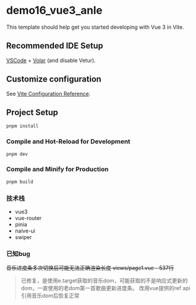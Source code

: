 # demo16_vue3_anle

This template should help get you started developing with Vue 3 in Vite.

## Recommended IDE Setup

[VSCode](https://code.visualstudio.com/) + [Volar](https://marketplace.visualstudio.com/items?itemName=Vue.volar) (and disable Vetur).

## Customize configuration

See [Vite Configuration Reference](https://vite.dev/config/).

## Project Setup

```sh
pnpm install
```

### Compile and Hot-Reload for Development

```sh
pnpm dev
```

### Compile and Minify for Production

```sh
pnpm build
```

### 技术栈

- vue3
- vue-router
- pinia
- naive-ui
- swiper


### 已知bug

~~音乐进度条多次切换后可能无法正确渲染长度
views/page1.vue - 537行~~
>已修复，是使用e.target获取的音乐dom，可能获取的不是响应式更新的dom，一直使用的老dom第一首歌曲更新进度条。
>改用vue提供的ref api引用音乐dom后恢复正常
